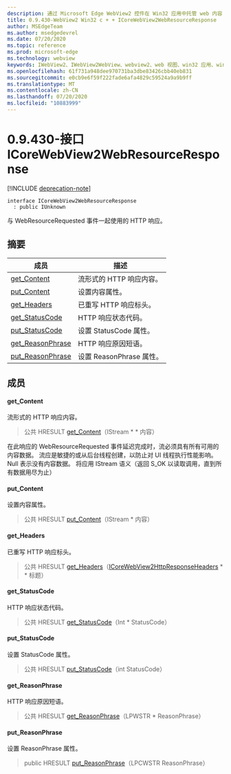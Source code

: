 ```yaml
---
description: 通过 Microsoft Edge WebView2 控件在 Win32 应用中托管 web 内容
title: 0.9.430-WebView2 Win32 c + + ICoreWebView2WebResourceResponse
author: MSEdgeTeam
ms.author: msedgedevrel
ms.date: 07/20/2020
ms.topic: reference
ms.prod: microsoft-edge
ms.technology: webview
keywords: IWebView2、IWebView2WebView、webview2、web 视图、win32 应用、win32、edge、ICoreWebView2、ICoreWebView2Host、浏览器控件、边缘 html
ms.openlocfilehash: 61f731a948dee970731ba3dbe83426cbb40eb831
ms.sourcegitcommit: e0cb9e6f59f222fade6afa4829c59524a9a9b9ff
ms.translationtype: MT
ms.contentlocale: zh-CN
ms.lasthandoff: 07/20/2020
ms.locfileid: "10883999"
---
```

# 0.9.430-接口 ICoreWebView2WebResourceResponse 

[!INCLUDE [deprecation-note](../../includes/deprecation-note.md)]

```
interface ICoreWebView2WebResourceResponse
  : public IUnknown
```

与 WebResourceRequested 事件一起使用的 HTTP 响应。

## 摘要

 成员                        | 描述
--------------------------------|---------------------------------------------
[get_Content](#get_content) | 流形式的 HTTP 响应内容。
[put_Content](#put_content) | 设置内容属性。
[get_Headers](#get_headers) | 已重写 HTTP 响应标头。
[get_StatusCode](#get_statuscode) | HTTP 响应状态代码。
[put_StatusCode](#put_statuscode) | 设置 StatusCode 属性。
[get_ReasonPhrase](#get_reasonphrase) | HTTP 响应原因短语。
[put_ReasonPhrase](#put_reasonphrase) | 设置 ReasonPhrase 属性。

## 成员

#### get_Content 

流形式的 HTTP 响应内容。

> 公共 HRESULT [get_Content](#get_content)（IStream * * 内容）

在此响应的 WebResourceRequested 事件延迟完成时，流必须具有所有可用的内容数据。 流应是敏捷的或从后台线程创建，以防止对 UI 线程执行性能影响。 Null 表示没有内容数据。 将应用 IStream 语义（返回 S_OK 以读取调用，直到所有数据用尽为止）

#### put_Content 

设置内容属性。

> 公共 HRESULT [put_Content](#put_content)（IStream * 内容）

#### get_Headers 

已重写 HTTP 响应标头。

> 公共 HRESULT [get_Headers](#get_headers)（[ICoreWebView2HttpResponseHeaders](ICoreWebView2HttpResponseHeaders.md) * * 标题）

#### get_StatusCode 

HTTP 响应状态代码。

> 公共 HRESULT [get_StatusCode](#get_statuscode)（Int * StatusCode）

#### put_StatusCode 

设置 StatusCode 属性。

> 公共 HRESULT [put_StatusCode](#put_statuscode)（int StatusCode）

#### get_ReasonPhrase 

HTTP 响应原因短语。

> 公共 HRESULT [get_ReasonPhrase](#get_reasonphrase)（LPWSTR * ReasonPhrase）

#### put_ReasonPhrase 

设置 ReasonPhrase 属性。

> public HRESULT [put_ReasonPhrase](#put_reasonphrase)（LPCWSTR ReasonPhrase）

